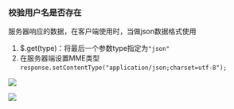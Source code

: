 ### 校验用户名是否存在

服务器响应的数据，在客户端使用时，当做json数据格式使用
1. $.get(type)：将最后一个参数type指定为`"json"`
2. 在服务器端设置MME类型
    `response.setContentType("application/json;charset=utf-8");`

![](https://blogimage-1255618592.cos.ap-chengdu.myqcloud.com/img20200317121633.png)

![](https://blogimage-1255618592.cos.ap-chengdu.myqcloud.com/img20200317121704.png)